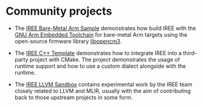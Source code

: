 # Community projects

*   The [IREE Bare-Metal Arm Sample](https://github.com/iml130/iree-bare-metal-arm)
    demonstrates how build IREE with the
    [GNU Arm Embedded Toolchain](https://developer.arm.com/tools-and-software/open-source-software/developer-tools/gnu-toolchain/gnu-rm)
    for bare-metal Arm targets using the open-source firmware library
    [libopencm3](https://github.com/libopencm3/libopencm3).

*   The [IREE C++ Template](https://github.com/iml130/iree-template-cpp)
    demonstrates how to integrate IREE into a third-party project with CMake.
    The project demonstrates the usage of runtime support and how to use a
    custom dialect alongside with the runtime.

*   The [IREE LLVM Sandbox](https://github.com/google/iree-llvm-sandbox)
    contains experimental work by the IREE team closely related to LLVM and
    MLIR, usually with the aim of contributing back to those upstream projects
    in some form.
